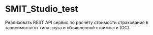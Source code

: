 # SMIT_Studio_test
Реализовать REST API сервис по расчёту стоимости страхования в зависимости от типа груза и объявленной стоимости (ОС).
